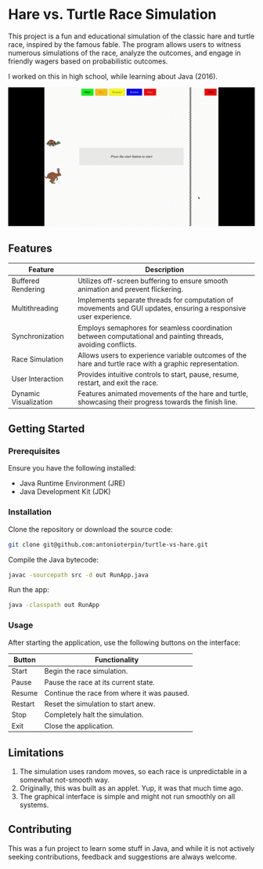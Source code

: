 # Hare vs. Turtle Race Simulation

This project is a fun and educational simulation of the classic hare and turtle race, inspired by the famous fable. The program allows users to witness numerous simulations of the race, analyze the outcomes, and engage in friendly wagers based on probabilistic outcomes.

I worked on this in high school, while learning about Java (2016).

![Turle vs Hare preview](media/turtle-vs-hare.gif)

## Features
| Feature              | Description                                                                                                   |
|----------------------|---------------------------------------------------------------------------------------------------------------|
| Buffered Rendering   | Utilizes off-screen buffering to ensure smooth animation and prevent flickering.                   |
| Multithreading       | Implements separate threads for computation of movements and GUI updates, ensuring a responsive user experience.|
| Synchronization      | Employs semaphores for seamless coordination between computational and painting threads, avoiding conflicts.    |
| Race Simulation      | Allows users to experience variable outcomes of the hare and turtle race with a graphic representation.        |
| User Interaction     | Provides intuitive controls to start, pause, resume, restart, and exit the race.                               |
| Dynamic Visualization| Features animated movements of the hare and turtle, showcasing their progress towards the finish line.         |


## Getting Started
### Prerequisites
Ensure you have the following installed:
- Java Runtime Environment (JRE)
- Java Development Kit (JDK)

### Installation
Clone the repository or download the source code:
```bash
git clone git@github.com:antonioterpin/turtle-vs-hare.git
```
Compile the Java bytecode:
```bash
javac -sourcepath src -d out RunApp.java
```
Run the app:
```bash
java -classpath out RunApp
```

### Usage
After starting the application, use the following buttons on the interface:

| Button | Functionality                                     |
|---------|-------------------------------------------------|
| Start   | Begin the race simulation.                      |
| Pause   | Pause the race at its current state.            |
| Resume  | Continue the race from where it was paused.     |
| Restart | Reset the simulation to start anew.             |
| Stop    | Completely halt the simulation.                 |
| Exit    | Close the application.                          |

## Limitations
1. The simulation uses random moves, so each race is unpredictable in a somewhat not-smooth way. 
2. Originally, this was built as an applet. Yup, it was that much time ago.
3. The graphical interface is simple and might not run smoothly on all systems.

## Contributing
This was a fun project to learn some stuff in Java, and while it is not actively seeking contributions, feedback and suggestions are always welcome.
